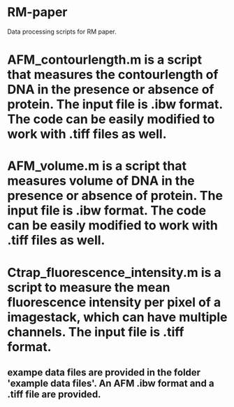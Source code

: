 # RM-paper
Data processing scripts for RM paper.
# AFM_contourlength.m is a script that measures the contourlength of DNA in the presence or absence of protein. The input file is .ibw format. The code can be easily modified to work with .tiff files as well. 
# AFM_volume.m is a script that measures volume of DNA in the presence or absence of protein. The input file is .ibw format. The code can be easily modified to work with .tiff files as well. 
# Ctrap_fluorescence_intensity.m is a script to measure the mean fluorescence intensity per pixel of a imagestack, which can have multiple channels. The input file is .tiff format.
## exampe data files are provided in the folder 'example data files'. An AFM .ibw format and a .tiff file are provided.
